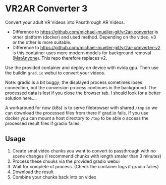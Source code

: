 # VR2AR Converter 3

Convert your adult VR Videos into Passthrough AR Videos.

- Difference to https://github.com/michael-mueller-git/vr2ar-converter is other platform (docker) and used method. Depending on the video, v3 or the other is more suitable.
- Difference to https://github.com/michael-mueller-git/vr2ar-converter-v2 is this container uses more modern models for background removal ([MatAnyone](https://github.com/pq-yang/MatAnyone)). This repo therefore replaces v2.

Use the provided container and deploy on device with nvida gpu. Then use the buildin `grad.io` webui to convert your videos.

Note: gradio is a bit buggy; the displayed process sometimes loses connection, but the conversion process continues in the background. The processed data is lost if you close the browser tab. I should look for a better solution here....

A workaround for now (k8s) is to serve filebrowser with shared `/tmp` so we can download the processed files from there if grad.io fails. If you use docker you can mount a host directory to `/tmp` to be able o access the processed result files if gradio failes.

## Usage

1. Create smal video chunks you want to convert to passthrough with no scene changes (i recommend chunks with length smaler than 3 minutes)
2. Process these chuuks via the provided gradio webui
3. Wait for complete of process. (Check the container logs if gradio failes)
4. Download the result
5. Combine your chunks back into on video
